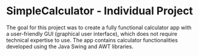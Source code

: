 # SimpleCalculator - Individual Project

The goal for this project was to create a fully functional calculator app with a user-friendly GUI (graphical user interface), which does not require technical expertise to use. The app contains calculator functionalities developed using the Java Swing and AWT libraries.
